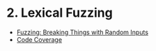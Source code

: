 # 2. Lexical Fuzzing

- [Fuzzing: Breaking Things with Random Inputs](https://github.com/KimSeoYe/TheFuzzingBook/tree/main/2_lexical_fuzzing/1_fuzzing_braking_thing_with_random_inputs#readme)
- [Code Coverage](https://github.com/KimSeoYe/TheFuzzingBook/tree/main/2_lexical_fuzzing/2_code_coverage#readme)